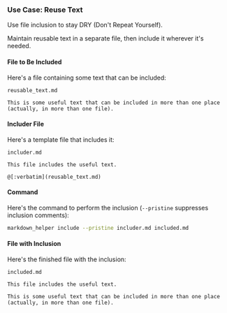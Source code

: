 ### Use Case: Reuse Text

Use file inclusion to stay DRY (Don't Repeat Yourself).

Maintain reusable text in a separate file, then include it wherever it's needed.

#### File to Be Included

Here's a file containing some text that can be included:

<code>reusable_text.md</code>
```
This is some useful text that can be included in more than one place (actually, in more than one file).
```

#### Includer File

Here's a template file that includes it:

<code>includer.md</code>
```
This file includes the useful text.

@[:verbatim](reusable_text.md)
```

#### Command

Here's the command to perform the inclusion (```--pristine``` suppresses inclusion comments):

```sh
markdown_helper include --pristine includer.md included.md
```

#### File with Inclusion

Here's the finished file with the inclusion:

<code>included.md</code>
```
This file includes the useful text.

This is some useful text that can be included in more than one place (actually, in more than one file).
```
